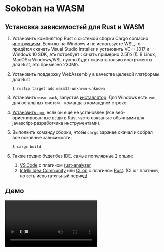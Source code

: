 # Sokoban на WASM

## Установка зависимостей для Rust и WASM

1. Установить компилятор Rust с системой сборки Cargo согласно [инструкциям](https://www.rust-lang.org/ru/tools/install). 
    Если вы на Windows и не используете WSL, то придётся скачать Visual Studio Installer и установить VC++2017 и 
    Windows 10 SDK, это потребует скачать примерно 2.5Гб (!). В Linux, MacOS и Windows/WSL нужно будет скачать только 
    инструменты для Rust, это примерно 230Мб.

2. Установить поддержку WebAssembly в качестве целевой платформы для Rust
    ```
    $ rustup target add wasm32-unknown-unknown
    ```
3. Установить `wasm-pack`, запустив [инсталлятор](https://rustwasm.github.io/wasm-pack/installer/). Для Windows есть `exe`, 
   для остальных систем - команда в командной строке. 

4. [Установить `npm`](https://nodejs.org/ru/), если он ещё не установлен (все веб-ориентированные вещи в Rust часто связаны с 
    обычными для javascript-разработчика инструментами).

5. Выполнить команду сборки, чтобы `cargo` заранее скачал и собрал все основные зависимости:
    ```
   $ cargo build
    ```

6. Также трудно будет без IDE, самые популярные 2 опции:
   1. [VS Code](https://code.visualstudio.com/) с плагином [rust-analyzer](https://marketplace.visualstudio.com/items?itemName=matklad.rust-analyzer) 
   2. [Intellij Idea Community](https://www.jetbrains.com/idea/download/) или [CLion](https://www.jetbrains.com/clion/)
      с плагином [Rust](https://www.jetbrains.com/rust/). (CLion платный, но есть испытательный период). 


## Демо

![Sokoban demo](img/demo.mp4)
